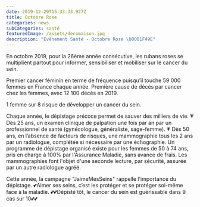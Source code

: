 ```yaml
---
date: 2019-12-29T15:33:33.927Z
title: Octobre Rose
categories: news
subCategories: santé
featuredImage: /assets/decomaison.jpg
description: "Événement Santé - Octobre Rose \U0001F49E"
---
```


En octobre 2019, pour la 26ème année consécutive, les rubans roses se multiplient partout pour informer, sensibiliser et mobiliser sur le cancer du sein.

Premier cancer féminin en terme de fréquence puisqu’il touche 59 000 femmes en France chaque année.
Première cause de décès par cancer chez les femmes, avec 12 100 décès en 2019.

1 femme sur 8 risque de développer un cancer du sein.

Chaque année, le dépistage précoce permet de sauver des milliers de vie.
💗 Dès 25 ans, un examen clinique de palpation une fois par an par un professionnel de santé (gynécologue, généraliste, sage-femme).
💗 Dès 50 ans, en l’absence de facteurs de risques, une mammographie tous les 2 ans par un radiologue, complétée si nécessaire par une échographie.
Un programme de dépistage organisé existe pour les femmes de 50 à 74 ans, pris en charge à 100% par l'Assurance Maladie, sans avance de frais. Les mammographies font l'objet d'une seconde lecture, par sécurité, assurée par un autre radiologue agréé.

Cette année, la campagne "JaimeMesSeins" rappelle l'importance du dépistage.
💕Aimer ses seins, c’est les protéger et se protéger soi-même face à la maladie.
💕💕Dépisté tôt, le cancer du sein est guérissable dans 9 cas sur 10💕💕
